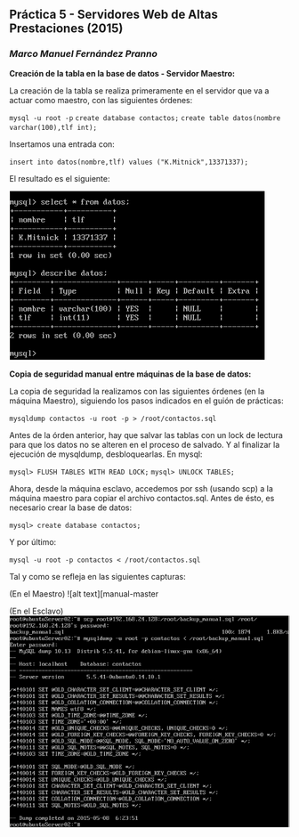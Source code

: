 ## Práctica 5 - Servidores Web de Altas Prestaciones (2015)
### *Marco Manuel Fernández Pranno*

**Creación de la tabla en la base de datos - Servidor Maestro:**

La creación de la tabla se realiza primeramente en el servidor que va a actuar como maestro, con las siguientes órdenes:

`mysql -u root -p`
`create database contactos;`
`create table datos(nombre varchar(100),tlf int);`

Insertamos una entrada con: 

`insert into datos(nombre,tlf) values ("K.Mitnick",13371337);`

El resultado es el siguiente:

![alt text][creacion-tabla]

**Copia de seguridad manual entre máquinas de la base de datos:**

La copia de seguridad la realizamos con las siguientes órdenes (en la máquina Maestro), siguiendo los pasos indicados en el guión de prácticas:

`mysqldump contactos -u root -p > /root/contactos.sql`

Antes de la órden anterior, hay que salvar las tablas con un lock de lectura para que los datos no se alteren en el proceso de salvado. Y al finalizar la ejecución de mysqldump, desbloquearlas.
En mysql:

`mysql> FLUSH TABLES WITH READ LOCK;`
`mysql> UNLOCK TABLES;`

Ahora, desde la máquina esclavo, accedemos por ssh (usando scp) a la máquina maestro para copiar el archivo contactos.sql. Antes de ésto, es necesario crear la base de datos:

`mysql> create database contactos;`

Y por último:

`mysql -u root -p contactos < /root/contactos.sql`

Tal y como se refleja en las siguientes capturas:

(En el Maestro)
![alt text][manual-master

(En el Esclavo)
![alt text][manual-slave]








[creacion-tabla]: https://github.com/MarFerPra/SWAP15/blob/master/P5/imagenes/creacion-tabla.png?raw=true
[manual-slave]: https://github.com/MarFerPra/SWAP15/blob/master/P5/imagenes/manual-slave.png?raw=true
[manual-master]: https://github.com/MarFerPra/SWAP15/blob/master/P5/imagenes/manual-master.png?raw=true
[automatico-master-slave]: https://github.com/MarFerPra/SWAP15/blob/master/P5/imagenes/automatico-master-slave.png?raw=true
[automatico-prueba]: https://github.com/MarFerPra/SWAP15/blob/master/P5/imagenes/automatico-prueba.png?raw=true

